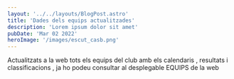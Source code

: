 ```yaml
---
layout: '../../layouts/BlogPost.astro'
title: 'Dades dels equips actualitzades'
description: 'Lorem ipsum dolor sit amet'
pubDate: 'Mar 02 2022'
heroImage: '/images/escut_casb.png'
---
```


Actualitzats a la web tots els equips del club amb els calendaris , resultats i classificacions , ja ho podeu consultar al desplegable EQUIPS de la web
